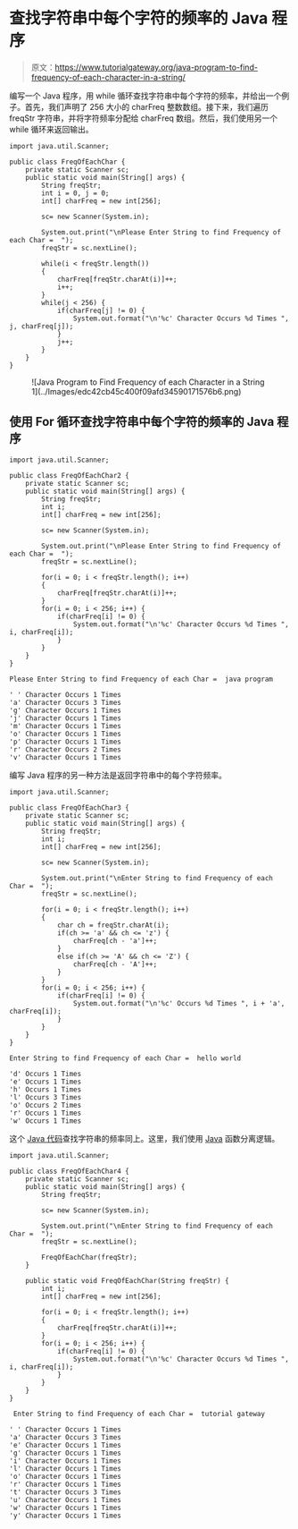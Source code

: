 # 查找字符串中每个字符的频率的 Java 程序

> 原文：<https://www.tutorialgateway.org/java-program-to-find-frequency-of-each-character-in-a-string/>

编写一个 Java 程序，用 while 循环查找字符串中每个字符的频率，并给出一个例子。首先，我们声明了 256 大小的 charFreq 整数数组。接下来，我们遍历 freqStr 字符串，并将字符频率分配给 charFreq 数组。然后，我们使用另一个 while 循环来返回输出。

```
import java.util.Scanner;

public class FreqOfEachChar {
	private static Scanner sc;
	public static void main(String[] args) {
		String freqStr;
		int i = 0, j = 0;
		int[] charFreq = new int[256];

		sc= new Scanner(System.in);

		System.out.print("\nPlease Enter String to find Frequency of each Char =  ");
		freqStr = sc.nextLine();

		while(i < freqStr.length())
		{
			charFreq[freqStr.charAt(i)]++;
			i++;
		}
		while(j < 256) {
			if(charFreq[j] != 0) {
				System.out.format("\n'%c' Character Occurs %d Times ", j, charFreq[j]);	
			}
			j++;
		}
	}
}
```

<figure class="wp-block-image size-large">![Java Program to Find Frequency of each Character in a String 1](../Images/edc42cb45c400f09afd34590171576b6.png)</figure>

## 使用 For 循环查找字符串中每个字符的频率的 Java 程序

```
import java.util.Scanner;

public class FreqOfEachChar2 {
	private static Scanner sc;
	public static void main(String[] args) {
		String freqStr;
		int i;
		int[] charFreq = new int[256];

		sc= new Scanner(System.in);

		System.out.print("\nPlease Enter String to find Frequency of each Char =  ");
		freqStr = sc.nextLine();

		for(i = 0; i < freqStr.length(); i++)
		{
			charFreq[freqStr.charAt(i)]++;
		}
		for(i = 0; i < 256; i++) {
			if(charFreq[i] != 0) {
				System.out.format("\n'%c' Character Occurs %d Times ", i, charFreq[i]);	
			}
		}
	}
}
```

```
Please Enter String to find Frequency of each Char =  java program

' ' Character Occurs 1 Times 
'a' Character Occurs 3 Times 
'g' Character Occurs 1 Times 
'j' Character Occurs 1 Times 
'm' Character Occurs 1 Times 
'o' Character Occurs 1 Times 
'p' Character Occurs 1 Times 
'r' Character Occurs 2 Times 
'v' Character Occurs 1 Times 
```

编写 Java 程序的另一种方法是返回字符串中的每个字符频率。

```
import java.util.Scanner;

public class FreqOfEachChar3 {
	private static Scanner sc;
	public static void main(String[] args) {
		String freqStr;
		int i;
		int[] charFreq = new int[256];

		sc= new Scanner(System.in);

		System.out.print("\nEnter String to find Frequency of each Char =  ");
		freqStr = sc.nextLine();

		for(i = 0; i < freqStr.length(); i++)
		{
			char ch = freqStr.charAt(i);
			if(ch >= 'a' && ch <= 'z') {
				charFreq[ch - 'a']++;
			}
			else if(ch >= 'A' && ch <= 'Z') {
				charFreq[ch - 'A']++;
			}
		}
		for(i = 0; i < 256; i++) {
			if(charFreq[i] != 0) {
				System.out.format("\n'%c' Occurs %d Times ", i + 'a', charFreq[i]);	
			}
		}
	}
}
```

```
Enter String to find Frequency of each Char =  hello world

'd' Occurs 1 Times 
'e' Occurs 1 Times 
'h' Occurs 1 Times 
'l' Occurs 3 Times 
'o' Occurs 2 Times 
'r' Occurs 1 Times 
'w' Occurs 1 Times 
```

这个 [Java 代码](https://www.tutorialgateway.org/learn-java-programs/)查找字符串的频率同上。这里，我们使用 [Java](https://www.tutorialgateway.org/java-tutorial/) 函数分离逻辑。

```
import java.util.Scanner;

public class FreqOfEachChar4 {
	private static Scanner sc;
	public static void main(String[] args) {
		String freqStr;

		sc= new Scanner(System.in);

		System.out.print("\nEnter String to find Frequency of each Char =  ");
		freqStr = sc.nextLine();

		FreqOfEachChar(freqStr);		
	}

	public static void FreqOfEachChar(String freqStr) {
		int i;
		int[] charFreq = new int[256];

		for(i = 0; i < freqStr.length(); i++)
		{
			charFreq[freqStr.charAt(i)]++;
		}
		for(i = 0; i < 256; i++) {
			if(charFreq[i] != 0) {
				System.out.format("\n'%c' Character Occurs %d Times ", i, charFreq[i]);	
			}
		}
	}
}
```

```
 Enter String to find Frequency of each Char =  tutorial gateway

' ' Character Occurs 1 Times 
'a' Character Occurs 3 Times 
'e' Character Occurs 1 Times 
'g' Character Occurs 1 Times 
'i' Character Occurs 1 Times 
'l' Character Occurs 1 Times 
'o' Character Occurs 1 Times 
'r' Character Occurs 1 Times 
't' Character Occurs 3 Times 
'u' Character Occurs 1 Times 
'w' Character Occurs 1 Times 
'y' Character Occurs 1 Times 
```